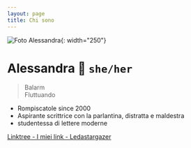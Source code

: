```yaml
---
layout: page
title: Chi sono
---
```


![Foto Alessandra](https://d1fdloi71mui9q.cloudfront.net/yxlOw2z6T8Wy7pC8MeWz_image){: width="250"}

# Alessandra 🍒 `she/her`

> Balarm  
  Fluttuando  
  - Rompiscatole since 2000  
  - Aspirante scrittrice con la parlantina, distratta e maldestra
  - studentessa di lettere moderne

[Linktree - I miei link - Ledastargazer](https://linktr.ee/ledastargazer)

